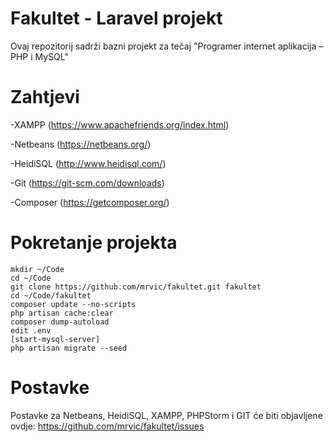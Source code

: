 Fakultet - Laravel projekt
=========================

Ovaj repozitorij sadrži bazni projekt za tečaj "Programer internet aplikacija – PHP i MySQL"


Zahtjevi
============

-XAMPP (https://www.apachefriends.org/index.html)

-Netbeans (https://netbeans.org/)

-HeidiSQL (http://www.heidisql.com/)

-Git (https://git-scm.com/downloads)

-Composer (https://getcomposer.org/)




Pokretanje projekta
=================================
```
mkdir ~/Code
cd ~/Code
git clone https://github.com/mrvic/fakultet.git fakultet
cd ~/Code/fakultet
composer update --no-scripts
php artisan cache:clear
composer dump-autoload
edit .env
[start-mysql-server]
php artisan migrate --seed
```


Postavke
============
Postavke za Netbeans, HeidiSQL, XAMPP, PHPStorm i GIT će biti objavljene ovdje: https://github.com/mrvic/fakultet/issues
